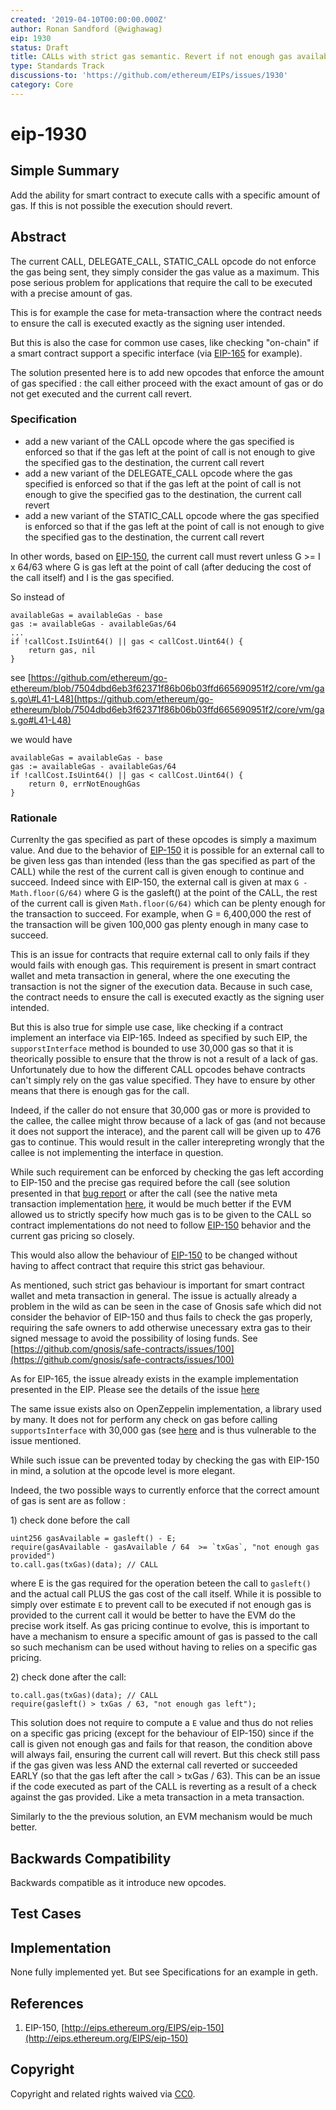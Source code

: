 ```yaml
---
created: '2019-04-10T00:00:00.000Z'
author: Ronan Sandford (@wighawag)
eip: 1930
status: Draft
title: CALLs with strict gas semantic. Revert if not enough gas available.
type: Standards Track
discussions-to: 'https://github.com/ethereum/EIPs/issues/1930'
category: Core
---
```


# eip-1930

## Simple Summary

Add the ability for smart contract to execute calls with a specific amount of gas. If this is not possible the execution should revert.

## Abstract

The current CALL, DELEGATE\_CALL, STATIC\_CALL opcode do not enforce the gas being sent, they simply consider the gas value as a maximum. This pose serious problem for applications that require the call to be executed with a precise amount of gas.

This is for example the case for meta-transaction where the contract needs to ensure the call is executed exactly as the signing user intended.

But this is also the case for common use cases, like checking "on-chain" if a smart contract support a specific interface \(via [EIP-165](http://eips.ethereum.org/EIPS/eip-165) for example\).

The solution presented here is to add new opcodes that enforce the amount of gas specified : the call either proceed with the exact amount of gas or do not get executed and the current call revert.

### Specification

* add a new variant of the CALL opcode where the gas specified is enforced so that if the gas left at the point of call is not enough to give the specified gas to the destination, the current call revert
* add a new variant of the DELEGATE\_CALL opcode where the gas specified is enforced so that if the gas left at the point of call is not enough to give the specified gas to the destination, the current call revert
* add a new variant of the STATIC\_CALL opcode where the gas specified is enforced so that if the gas left at the point of call is not enough to give the specified gas to the destination, the current call revert

In other words, based on [EIP-150](http://eips.ethereum.org/EIPS/eip-150), the current call must revert unless G &gt;= I x 64/63 where G is gas left at the point of call \(after deducing the cost of the call itself\) and I is the gas specified.

So instead of

```text
availableGas = availableGas - base
gas := availableGas - availableGas/64
...
if !callCost.IsUint64() || gas < callCost.Uint64() {
    return gas, nil
}
```

see [https://github.com/ethereum/go-ethereum/blob/7504dbd6eb3f62371f86b06b03ffd665690951f2/core/vm/gas.go\#L41-L48](https://github.com/ethereum/go-ethereum/blob/7504dbd6eb3f62371f86b06b03ffd665690951f2/core/vm/gas.go#L41-L48)

we would have

```text
availableGas = availableGas - base
gas := availableGas - availableGas/64
if !callCost.IsUint64() || gas < callCost.Uint64() {
    return 0, errNotEnoughGas
}
```

### Rationale

Currenlty the gas specified as part of these opcodes is simply a maximum value. And due to the behavior of [EIP-150](http://eips.ethereum.org/EIPS/eip-150) it is possible for an external call to be given less gas than intended \(less than the gas specified as part of the CALL\) while the rest of the current call is given enough to continue and succeed. Indeed since with EIP-150, the external call is given at max `G - Math.floor(G/64)` where G is the gasleft\(\) at the point of the CALL, the rest of the current call is given `Math.floor(G/64)` which can be plenty enough for the transaction to succeed. For example, when G = 6,400,000 the rest of the transaction will be given 100,000 gas plenty enough in many case to succeed.

This is an issue for contracts that require external call to only fails if they would fails with enough gas. This requirement is present in smart contract wallet and meta transaction in general, where the one executing the transaction is not the signer of the execution data. Because in such case, the contract needs to ensure the call is executed exactly as the signing user intended.

But this is also true for simple use case, like checking if a contract implement an interface via EIP-165. Indeed as specified by such EIP, the `supporstInterface` method is bounded to use 30,000 gas so that it is theorically possible to ensure that the throw is not a result of a lack of gas. Unfortunately due to how the different CALL opcodes behave contracts can't simply rely on the gas value specified. They have to ensure by other means that there is enough gas for the call.

Indeed, if the caller do not ensure that 30,000 gas or more is provided to the callee, the callee might throw because of a lack of gas \(and not because it does not support the interace\), and the parent call will be given up to 476 gas to continue. This would result in the caller interepreting wrongly that the callee is not implementing the interface in question.

While such requirement can be enforced by checking the gas left according to EIP-150 and the precise gas required before the call \(see solution presented in that [bug report](https://web.solidified.io/contract/5b4769b1e6c0d80014f3ea4e/bug/5c83d86ac2dd6600116381f9) or after the call \(see the native meta transaction implementation [here](https://github.com/pixowl/thesandbox-contracts/blob/623f4d4ca10644dcee145bcbd9296579a1543d3d/src/Sand/erc20/ERC20MetaTxExtension.sol#L176), it would be much better if the EVM allowed us to strictly specify how much gas is to be given to the CALL so contract implementations do not need to follow [EIP-150](http://eips.ethereum.org/EIPS/eip-150) behavior and the current gas pricing so closely.

This would also allow the behaviour of [EIP-150](http://eips.ethereum.org/EIPS/eip-150) to be changed without having to affect contract that require this strict gas behaviour.

As mentioned, such strict gas behaviour is important for smart contract wallet and meta transaction in general. The issue is actually already a problem in the wild as can be seen in the case of Gnosis safe which did not consider the behavior of EIP-150 and thus fails to check the gas properly, requiring the safe owners to add otherwise unecessary extra gas to their signed message to avoid the possibility of losing funds. See [https://github.com/gnosis/safe-contracts/issues/100](https://github.com/gnosis/safe-contracts/issues/100)

As for EIP-165, the issue already exists in the example implementation presented in the EIP. Please see the details of the issue [here](https://github.com/ethereum/EIPs/pull/881#issuecomment-491677748)

The same issue exists also on OpenZeppelin implementation, a library used by many. It does not for perform any check on gas before calling `supportsInterface` with 30,000 gas \(see [here](https://github.com/OpenZeppelin/openzeppelin-solidity/blob/fa004a7f5de572b3dbcde1a8a81f9a87e353e799/contracts/introspection/ERC165Checker.sol#L37) and is thus vulnerable to the issue mentioned.

While such issue can be prevented today by checking the gas with EIP-150 in mind, a solution at the opcode level is more elegant.

Indeed, the two possible ways to currently enforce that the correct amount of gas is sent are as follow :

1\) check done before the call

```text
uint256 gasAvailable = gasleft() - E;
require(gasAvailable - gasAvailable / 64  >= `txGas`, "not enough gas provided")
to.call.gas(txGas)(data); // CALL
```

where E is the gas required for the operation beteen the call to `gasleft()` and the actual call PLUS the gas cost of the call itself. While it is possible to simply over estimate `E` to prevent call to be executed if not enough gas is provided to the current call it would be better to have the EVM do the precise work itself. As gas pricing continue to evolve, this is important to have a mechanism to ensure a specific amount of gas is passed to the call so such mechanism can be used without having to relies on a specific gas pricing.

2\) check done after the call:

```text
to.call.gas(txGas)(data); // CALL
require(gasleft() > txGas / 63, "not enough gas left");
```

This solution does not require to compute a `E` value and thus do not relies on a specific gas pricing \(except for the behaviour of EIP-150\) since if the call is given not enough gas and fails for that reason, the condition above will always fail, ensuring the current call will revert. But this check still pass if the gas given was less AND the external call reverted or succeeded EARLY \(so that the gas left after the call &gt; txGas / 63\). This can be an issue if the code executed as part of the CALL is reverting as a result of a check against the gas provided. Like a meta transaction in a meta transaction.

Similarly to the the previous solution, an EVM mechanism would be much better.

## Backwards Compatibility

Backwards compatible as it introduce new opcodes.

## Test Cases

## Implementation

None fully implemented yet. But see Specifications for an example in geth.

## References

1. EIP-150, [http://eips.ethereum.org/EIPS/eip-150](http://eips.ethereum.org/EIPS/eip-150)

## Copyright

Copyright and related rights waived via [CC0](https://creativecommons.org/publicdomain/zero/1.0/).


